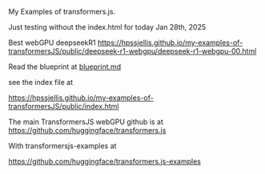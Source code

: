 My Examples of transformers.js.


Just testing without the index.html for today Jan 28th, 2025

Best webGPU deepseekR1 https://hpssjellis.github.io/my-examples-of-transformersJS/public/deepseek-r1-webgpu/deepseek-r1-webgpu-00.html

Read the blueprint at [blueprint.md](blueprint.md)



see the index file at

https://hpssjellis.github.io/my-examples-of-transformersJS/public/index.html


The main TransformersJS webGPU github is at https://github.com/huggingface/transformers.js

With transformersjs-examples at

https://github.com/huggingface/transformers.js-examples
